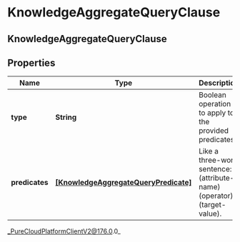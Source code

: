 # KnowledgeAggregateQueryClause

## KnowledgeAggregateQueryClause

## Properties

|Name | Type | Description | Notes|
|------------ | ------------- | ------------- | -------------|
| **type** | **String** | Boolean operation to apply to the provided predicates | |
| **predicates** | [**[KnowledgeAggregateQueryPredicate]**]([KnowledgeAggregateQueryPredicate]) | Like a three-word sentence: (attribute-name) (operator) (target-value). | |



_PureCloudPlatformClientV2@176.0.0_
